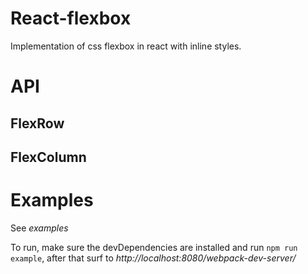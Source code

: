 # React-flexbox

Implementation of css flexbox in react with inline styles.

# API

## FlexRow

## FlexColumn

# Examples

See _examples_

To run, make sure the devDependencies are installed and run `npm run example`,
after that surf to _http://localhost:8080/webpack-dev-server/_
